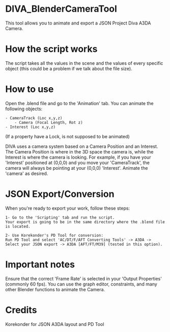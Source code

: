 # DIVA_BlenderCameraTool
This tool allows you to animate and export a JSON Project Diva A3DA Camera.

# How the script works
The script takes all the values in the scene and the values of every specific object (this could be a problem if we talk about the file size).

# How to use
Open the .blend file and go to the 'Animation' tab.
You can animate the following objects:

	- CameraTrack (Loc x,y,z)
		- Camera (Focal Length, Rot z)
	- Interest (Loc x,y,z)

(If a property have a Lock, is not supposed to be animated)
	
DIVA uses a camera system based on a Camera Position and an Interest. The Camera Position is where in the 3D space the camera is, while the Interest is where the camera is looking.
For example, if you have your 'Interest' positioned at (0,0,0) and you move your 'CameraTrack', the camera will always be pointing at your (0,0,0) 'Interest'.
Animate the 'camera' as desired.

# JSON Export/Conversion
When you're ready to export your work, follow these steps:

	1- Go to the 'Scripting' tab and run the script.
	Your export is going to be in the same directory where the .blend file is located.

	2- Use Korekonder's PD Tool for conversion:
	Run PD Tool and select 'AC/DT/F/AFT Converting Tools' -> A3DA -> Select your JSON export -> A3DA [AFT/FT/M39] (tested in this option).

# Important notes
Ensure that the correct 'Frame Rate' is selected in your 'Output Properties' (commonly 60 fps).
You can use the graph editor, constraints, and many other Blender functions to animate the Camera.

# Credits
Korekonder for JSON A3DA layout and PD Tool
